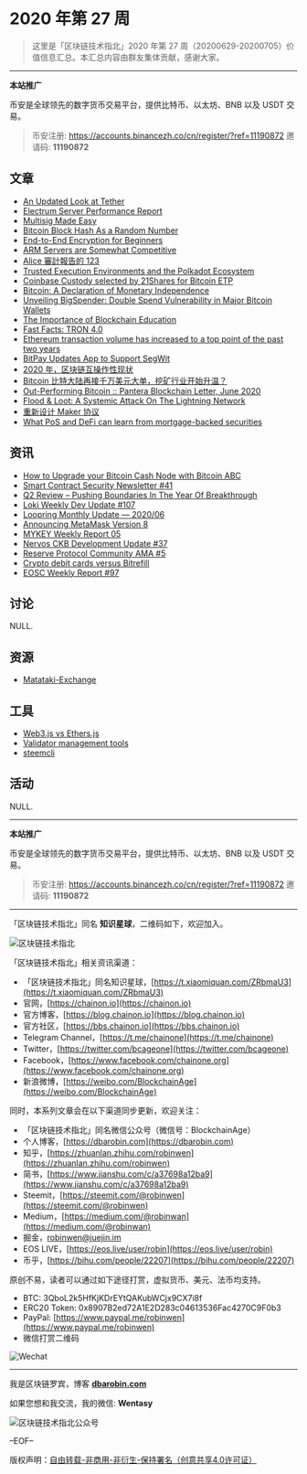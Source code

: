# 2020 年第 27 周

> 这里是「区块链技术指北」2020 年第 27 周（20200629-20200705）价值信息汇总。本汇总内容由群友集体贡献，感谢大家。

***

**本站推广**

币安是全球领先的数字货币交易平台，提供比特币、以太坊、BNB 以及 USDT 交易。

> 币安注册: https://accounts.binancezh.co/cn/register/?ref=11190872
> 邀请码: **11190872**

## 文章

* [An Updated Look at Tether](https://bbs.chainon.io/d/5926)
* [Electrum Server Performance Report](https://bbs.chainon.io/d/5927)
* [Multisig Made Easy](https://bbs.chainon.io/d/5928)
* [Bitcoin Block Hash As a Random Number](https://bbs.chainon.io/d/5929)
* [End-to-End Encryption for Beginners](https://bbs.chainon.io/d/5930)
* [ARM Servers are Somewhat Competitive](https://bbs.chainon.io/d/5931)
* [Alice 審計報告的 123](https://bbs.chainon.io/d/5933)
* [Trusted Execution Environments and the Polkadot Ecosystem](https://bbs.chainon.io/d/5940)
* [Coinbase Custody selected by 21Shares for Bitcoin ETP](https://bbs.chainon.io/d/5943)
* [Bitcoin: A Declaration of Monetary Independence](https://bbs.chainon.io/d/5945)
* [Unveiling BigSpender: Double Spend Vulnerability in Major Bitcoin Wallets](https://bbs.chainon.io/d/5946)
* [The Importance of Blockchain Education](https://bbs.chainon.io/d/5947)
* [Fast Facts: TRON 4.0](https://bbs.chainon.io/d/5948)
* [Ethereum transaction volume has increased to a top point of the past two years](https://bbs.chainon.io/d/5949)
* [BitPay Updates App to Support SegWit](https://bbs.chainon.io/d/5950)
* [2020 年，区块链互操作性现状](https://bbs.chainon.io/d/5951)
* [Bitcoin 比特大陆再接千万美元大单，挖矿行业开始升温？](https://bbs.chainon.io/d/5952)
* [Out-Performing Bitcoin :: Pantera Blockchain Letter, June 2020](https://bbs.chainon.io/d/5953)
* [Flood & Loot: A Systemic Attack On The Lightning Network](https://bbs.chainon.io/d/5954)
* [重新设计 Maker 协议](https://bbs.chainon.io/d/5955)
* [What PoS and DeFi can learn from mortgage-backed securities](https://bbs.chainon.io/d/5956)

## 资讯

* [How to Upgrade your Bitcoin Cash Node with Bitcoin ABC](https://bbs.chainon.io/d/5925)
* [Smart Contract Security Newsletter #41](https://bbs.chainon.io/d/5932)
* [Q2 Review – Pushing Boundaries In The Year Of Breakthrough](https://bbs.chainon.io/d/5934)
* [Loki Weekly Dev Update #107](https://bbs.chainon.io/d/5935)
* [Loopring Monthly Update — 2020/06](https://bbs.chainon.io/d/5936)
* [Announcing MetaMask Version 8](https://bbs.chainon.io/d/5937)
* [MYKEY Weekly Report 05](https://bbs.chainon.io/d/5938)
* [Nervos CKB Development Update #37](https://bbs.chainon.io/d/5939)
* [Reserve Protocol Community AMA #5](https://bbs.chainon.io/d/5941)
* [Crypto debit cards versus Bitrefill](https://bbs.chainon.io/d/5942)
* [EOSC Weekly Report #97](https://bbs.chainon.io/d/5944)

## 讨论

NULL.

## 资源

* [Matataki-Exchange](https://bbs.chainon.io/d/5957)

## 工具

* [Web3.js vs Ethers.js](https://bbs.chainon.io/d/5958)
* [Validator management tools](https://bbs.chainon.io/d/5959)
* [steemcli](https://bbs.chainon.io/d/5960)

## 活动

NULL.

***

**本站推广**

币安是全球领先的数字货币交易平台，提供比特币、以太坊、BNB 以及 USDT 交易。

> 币安注册: https://accounts.binancezh.co/cn/register/?ref=11190872
> 邀请码: **11190872**

***

「区块链技术指北」同名 **知识星球**，二维码如下，欢迎加入。

![区块链技术指北](https://cdn.dbarobin.com/3YzonTR.png)

「区块链技术指北」相关资讯渠道：

* 「区块链技术指北」同名知识星球，[https://t.xiaomiquan.com/ZRbmaU3](https://t.xiaomiquan.com/ZRbmaU3)
* 官网，[https://chainon.io](https://chainon.io)
* 官方博客，[https://blog.chainon.io](https://blog.chainon.io)
* 官方社区，[https://bbs.chainon.io](https://bbs.chainon.io)
* Telegram Channel，[https://t.me/chainone](https://t.me/chainone)
* Twitter，[https://twitter.com/bcageone](https://twitter.com/bcageone)
* Facebook，[https://www.facebook.com/chainone.org](https://www.facebook.com/chainone.org)
* 新浪微博，[https://weibo.com/BlockchainAge](https://weibo.com/BlockchainAge)

同时，本系列文章会在以下渠道同步更新，欢迎关注：

* 「区块链技术指北」同名微信公众号（微信号：BlockchainAge）
* 个人博客，[https://dbarobin.com](https://dbarobin.com)
* 知乎，[https://zhuanlan.zhihu.com/robinwen](https://zhuanlan.zhihu.com/robinwen)
* 简书，[https://www.jianshu.com/c/a37698a12ba9](https://www.jianshu.com/c/a37698a12ba9)
* Steemit，[https://steemit.com/@robinwen](https://steemit.com/@robinwen)
* Medium，[https://medium.com/@robinwan](https://medium.com/@robinwan)
* 掘金，[robinwen@juejin.im](https://juejin.im/user/5673ccae60b2260ee435f89a/posts)
* EOS LIVE，[https://eos.live/user/robin](https://eos.live/user/robin)
* 币乎，[https://bihu.com/people/22207](https://bihu.com/people/22207)

原创不易，读者可以通过如下途径打赏，虚拟货币、美元、法币均支持。

* BTC: 3QboL2k5HfKjKDrEYtQAKubWCjx9CX7i8f
* ERC20 Token: 0x8907B2ed72A1E2D283c04613536Fac4270C9F0b3
* PayPal: [https://www.paypal.me/robinwen](https://www.paypal.me/robinwen)
* 微信打赏二维码

![Wechat](https://cdn.dbarobin.com/SzoNl5b.jpg)

***

我是区块链罗宾，博客 **[dbarobin.com](https://dbarobin.com/)**

如果您想和我交流，我的微信: **Wentasy**

![区块链技术指北公众号](https://cdn.dbarobin.com/w0wignb.png)

–EOF–

版权声明：[自由转载-非商用-非衍生-保持署名（创意共享4.0许可证）](http://creativecommons.org/licenses/by-nc-nd/4.0/deed.zh)